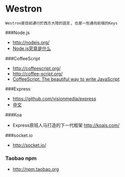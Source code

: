 # Westron

    Westron是目前通行於西方大陸的語言, 也是一些通向前端的Keys

###Node.js

 - http://nodejs.org/
 - [Node.js究竟是什么](http://www.ibm.com/developerworks/cn/opensource/os-nodejs/)

###CoffeeScript

 - http://coffeescript.org/
 - http://coffee-script.org/
 - [CoffeeScript: The beautiful way to write JavaScript](http://amix.dk/blog/post/19612)

###Express

 - https://github.com/visionmedia/express
 - [中文](http://expressjs.jser.us/)

###Koa

 - Express原班人马打造的下一代框架 http://koajs.com/

###socket.io

 - http://socket.io/

### Taobao npm

 - http://npm.taobao.org
